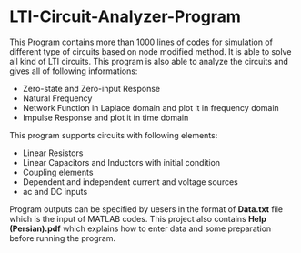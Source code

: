 # LTI-Circuit-Analyzer-Program
This Program contains more than 1000 lines of codes for simulation of different type of circuits based on node modified method. It is able to solve all kind of LTI circuits. This program is also able to analyze the circuits and gives all of following informations:

* Zero-state and Zero-input Response
* Natural Frequency
* Network Function in Laplace domain and plot it in frequency domain
* Impulse Response and plot it in time domain


This program supports circuits with following elements:

* Linear Resistors
* Linear Capacitors and Inductors with initial condition
* Coupling elements
* Dependent and independent current and voltage sources
* ac and DC inputs

Program outputs can be specified by uesers in the format of **Data.txt** file which is the input of MATLAB codes. This project also contains **Help (Persian).pdf** which explains how to enter data and some preparation before running the program. 
